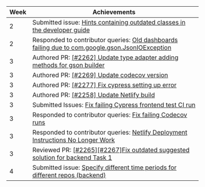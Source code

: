 | Week | Achievements                                             |
|------|----------------------------------------------------------|
| 2    | Submitted issue: [Hints containing outdated classes in the developer guide](https://github.com/reposense/RepoSense/issues/2267)|
| 2    | Responded to contributor queries: [Old dashboards failing due to com.google.gson.JsonIOException](https://github.com/reposense/RepoSense/issues/2262)|
| 3    | Authored PR: [[#2262] Update type adapter adding methods for gson builder](https://github.com/reposense/RepoSense/pull/2270)|
| 3    | Authored PR: [[#2269] Update codecov version ](https://github.com/reposense/RepoSense/pull/2271)|
| 3    | Authored PR: [[#2277] Fix cypress setting up error](https://github.com/reposense/RepoSense/pull/2278)|
| 3    | Authored PR: [[#2258] Update Netlify build](https://github.com/reposense/publish-RepoSense/pull/15) |
| 3    | Submitted Issues: [Fix failing Cypress frontend test CI run ](https://github.com/reposense/RepoSense/issues/2277)|
| 3    | Responded to contributor queries: [Fix failing Codecov runs](https://github.com/reposense/RepoSense/issues/2269)|
| 3    | Responded to contributor queries: [Netlify Deployment Instructions No Longer Work](https://github.com/reposense/RepoSense/issues/2258)|
| 3    | Reviewed PR: [[#2265][#2267]Fix outdated suggested solution for backend Task 1](https://github.com/reposense/RepoSense/pull/2268)|
| 4    | Submitted issue: [Specify different time periods for different repos (backend) ](https://github.com/reposense/RepoSense/issues/2280)|
